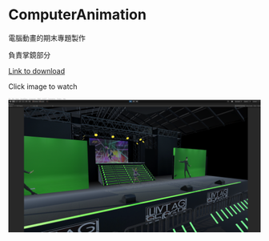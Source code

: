 # ComputerAnimation

電腦動畫的期末專題製作  

負責掌鏡部分  

[Link to download](https://drive.google.com/drive/folders/1Jpa0G7_nrUCASu7VlAi4tikFe0pyGgAT?usp=sharing)  

Click image to watch  

[![IMAGE ALT TEXT](https://github.com/kairaun/ComputerAnimation/blob/main/F.png)](https://www.youtube.com/watch?v=IV2iTNQKmbs&ab_channel=KAIRaun "Unity")
